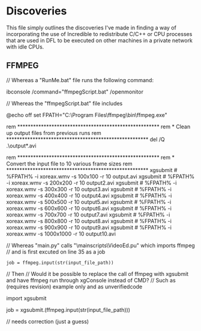 # Discoveries

This file simply outlines the discoveries I've made in finding a way of incorporating the use of Incredible to redistribute C/C++ or CPU processes
that are used in DFL to be executed on other machines in a private network with idle CPUs.

## FFMPEG

// Whereas a "RunMe.bat" file runs the following command:

ibconsole /command="ffmpegScript.bat" /openmonitor

// Whereas the "ffmpegScript.bat" file includes

@echo off
set FPATH="C:\Program Files\ffmpeg\bin\ffmpeg.exe"

rem ******************************************************
rem * Clean up output files from previous runs
rem ******************************************************
del /Q .\output*.avi


rem ******************************************************
rem * Convert the input file to 10 various frame sizes
rem ******************************************************
xgsubmit # %FPATH% -i xoreax.wmv -s 100x100 -r 10 output.avi
xgsubmit # %FPATH% -i xoreax.wmv -s 200x200 -r 10 output2.avi
xgsubmit # %FPATH% -i xoreax.wmv -s 300x300 -r 10 output3.avi
xgsubmit # %FPATH% -i xoreax.wmv -s 400x400 -r 10 output4.avi
xgsubmit # %FPATH% -i xoreax.wmv -s 500x500 -r 10 output5.avi
xgsubmit # %FPATH% -i xoreax.wmv -s 600x600 -r 10 output6.avi
xgsubmit # %FPATH% -i xoreax.wmv -s 700x700 -r 10 output7.avi
xgsubmit # %FPATH% -i xoreax.wmv -s 800x800 -r 10 output8.avi
xgsubmit # %FPATH% -i xoreax.wmv -s 900x900 -r 10 output9.avi
xgsubmit # %FPATH% -i xoreax.wmv -s 1000x1000 -r 10 output10.avi

// Whereas "main.py" calls "\mainscripts\VideoEd.pu" which imports ffmpeg
// and is first excuted on line 35 as a job

    job = ffmpeg.input(str(input_file_path))
    
// Then
// Would it be possible to replace the call of ffmpeg with xgsubmit and have ffmpeg run through xgConsole instead of CMD?
// Such as (requires revision) example only and as unverifiedcode

import xgsubmit

job = xgsubmit.(ffmpeg.input(str(input_file_path)))

// needs correction (just a guess)
